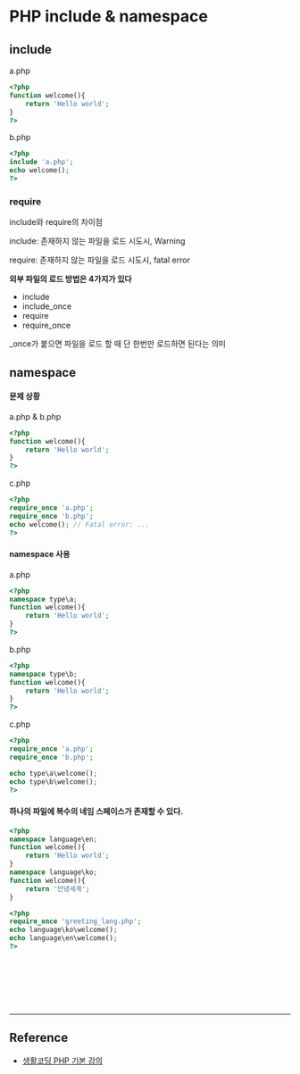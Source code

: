 # PHP include & namespace

## include

a.php

```php
<?php
function welcome(){
    return 'Hello world';
}
?>
```

b.php

```php
<?php
include 'a.php';
echo welcome();
?>
```

### require

include와 require의 차이점

include: 존재하지 않는 파일을 로드 시도시, Warning

require: 존재하지 않는 파일을 로드 시도시, fatal error



**외부 파일의 로드 방법은 4가지가 있다**

- include
- include_once
- require
- require_once

_once가 붙으면 파일을 로드 할 때 단 한번만 로드하면 된다는 의미

## namespace

#### 문제 상황

a.php & b.php

```php
<?php
function welcome(){
    return 'Hello world';
}
?>
```

c.php

```php
<?php
require_once 'a.php';
require_once 'b.php';
echo welcome(); // Fatal error: ...
?>
```

#### namespace 사용

a.php

```php
<?php
namespace type\a;
function welcome(){
    return 'Hello world';
}
?>
```

b.php

```php
<?php
namespace type\b;
function welcome(){
    return 'Hello world';
}
?>
```

c.php

```php
<?php
require_once 'a.php';
require_once 'b.php';

echo type\a\welcome();
echo type\b\welcome();
?>
```

#### 하나의 파일에 복수의 네임 스페이스가 존재할 수 있다.

```php
<?php
namespace language\en;
function welcome(){
    return 'Hello world';
}
namespace language\ko;
function welcome(){
    return '안녕세계';
}
```

```php
<?php
require_once 'greeting_lang.php';
echo language\ko\welcome();
echo language\en\welcome();
?>
```

<br/><br/><br/><br/><br/>

---

## Reference

- [생활코딩 PHP 기본 강의](https://opentutorials.org/module/6)
